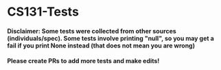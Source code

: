 # CS131-Tests

#### Disclaimer: Some tests were collected from other sources (individuals/spec). Some tests involve printing "null", so you may get a fail if you print None instead (that does not mean you are wrong)
#### Please create PRs to add more tests and make edits!
